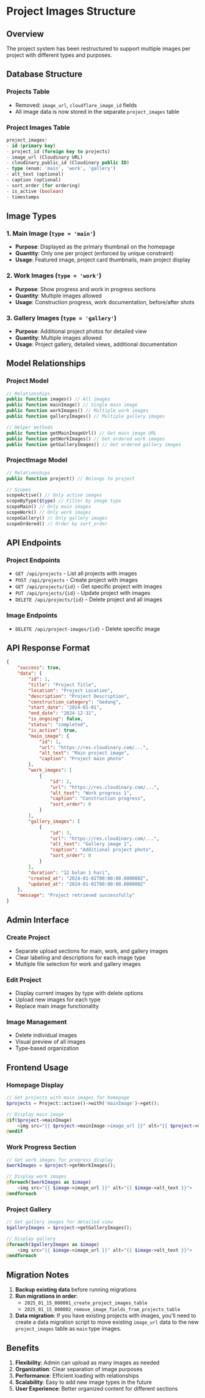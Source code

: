 # Project Images Structure

## Overview

The project system has been restructured to support multiple images per project with different types and purposes.

## Database Structure

### Projects Table

-   Removed: `image_url`, `cloudflare_image_id` fields
-   All image data is now stored in the separate `project_images` table

### Project Images Table

```sql
project_images:
- id (primary key)
- project_id (foreign key to projects)
- image_url (Cloudinary URL)
- cloudinary_public_id (Cloudinary public ID)
- type (enum: 'main', 'work', 'gallery')
- alt_text (optional)
- caption (optional)
- sort_order (for ordering)
- is_active (boolean)
- timestamps
```

## Image Types

### 1. Main Image (`type = 'main'`)

-   **Purpose**: Displayed as the primary thumbnail on the homepage
-   **Quantity**: Only one per project (enforced by unique constraint)
-   **Usage**: Featured image, project card thumbnails, main project display

### 2. Work Images (`type = 'work'`)

-   **Purpose**: Show progress and work in progress sections
-   **Quantity**: Multiple images allowed
-   **Usage**: Construction progress, work documentation, before/after shots

### 3. Gallery Images (`type = 'gallery'`)

-   **Purpose**: Additional project photos for detailed view
-   **Quantity**: Multiple images allowed
-   **Usage**: Project gallery, detailed views, additional documentation

## Model Relationships

### Project Model

```php
// Relationships
public function images() // All images
public function mainImage() // Single main image
public function workImages() // Multiple work images
public function galleryImages() // Multiple gallery images

// Helper methods
public function getMainImageUrl() // Get main image URL
public function getWorkImages() // Get ordered work images
public function getGalleryImages() // Get ordered gallery images
```

### ProjectImage Model

```php
// Relationships
public function project() // Belongs to project

// Scopes
scopeActive() // Only active images
scopeByType($type) // Filter by image type
scopeMain() // Only main images
scopeWork() // Only work images
scopeGallery() // Only gallery images
scopeOrdered() // Order by sort_order
```

## API Endpoints

### Project Endpoints

-   `GET /api/projects` - List all projects with images
-   `POST /api/projects` - Create project with images
-   `GET /api/projects/{id}` - Get specific project with images
-   `PUT /api/projects/{id}` - Update project with images
-   `DELETE /api/projects/{id}` - Delete project and all images

### Image Endpoints

-   `DELETE /api/project-images/{id}` - Delete specific image

## API Response Format

```json
{
    "success": true,
    "data": {
        "id": 1,
        "title": "Project Title",
        "location": "Project Location",
        "description": "Project Description",
        "construction_category": "Gedung",
        "start_date": "2024-01-01",
        "end_date": "2024-12-31",
        "is_ongoing": false,
        "status": "completed",
        "is_active": true,
        "main_image": {
            "id": 1,
            "url": "https://res.cloudinary.com/...",
            "alt_text": "Main project image",
            "caption": "Project main photo"
        },
        "work_images": [
            {
                "id": 2,
                "url": "https://res.cloudinary.com/...",
                "alt_text": "Work progress 1",
                "caption": "Construction progress",
                "sort_order": 0
            }
        ],
        "gallery_images": [
            {
                "id": 3,
                "url": "https://res.cloudinary.com/...",
                "alt_text": "Gallery image 1",
                "caption": "Additional project photo",
                "sort_order": 0
            }
        ],
        "duration": "12 bulan 1 hari",
        "created_at": "2024-01-01T00:00:00.000000Z",
        "updated_at": "2024-01-01T00:00:00.000000Z"
    },
    "message": "Project retrieved successfully"
}
```

## Admin Interface

### Create Project

-   Separate upload sections for main, work, and gallery images
-   Clear labeling and descriptions for each image type
-   Multiple file selection for work and gallery images

### Edit Project

-   Display current images by type with delete options
-   Upload new images for each type
-   Replace main image functionality

### Image Management

-   Delete individual images
-   Visual preview of all images
-   Type-based organization

## Frontend Usage

### Homepage Display

```php
// Get projects with main images for homepage
$projects = Project::active()->with('mainImage')->get();

// Display main image
@if($project->mainImage)
    <img src="{{ $project->mainImage->image_url }}" alt="{{ $project->mainImage->alt_text }}">
@endif
```

### Work Progress Section

```php
// Get work images for progress display
$workImages = $project->getWorkImages();

// Display work images
@foreach($workImages as $image)
    <img src="{{ $image->image_url }}" alt="{{ $image->alt_text }}">
@endforeach
```

### Project Gallery

```php
// Get gallery images for detailed view
$galleryImages = $project->getGalleryImages();

// Display gallery
@foreach($galleryImages as $image)
    <img src="{{ $image->image_url }}" alt="{{ $image->alt_text }}">
@endforeach
```

## Migration Notes

1. **Backup existing data** before running migrations
2. **Run migrations in order**:
    - `2025_01_15_000001_create_project_images_table`
    - `2025_01_15_000002_remove_image_fields_from_projects_table`
3. **Data migration**: If you have existing projects with images, you'll need to create a data migration script to move existing `image_url` data to the new `project_images` table as `main` type images.

## Benefits

1. **Flexibility**: Admin can upload as many images as needed
2. **Organization**: Clear separation of image purposes
3. **Performance**: Efficient loading with relationships
4. **Scalability**: Easy to add new image types in the future
5. **User Experience**: Better organized content for different sections
